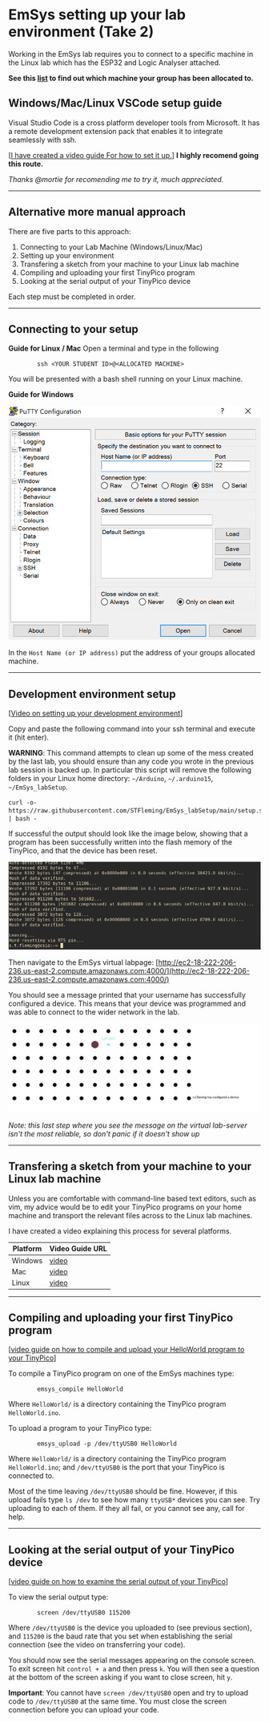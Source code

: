 # EmSys setting up your lab environment (Take 2) 

Working in the EmSys lab requires you to connect to a specific machine in the Linux lab which has the ESP32 and Logic Analyser attached. 

__See this [list](https://github.com/STFleming/EmSys_labSetup/tree/main/allocations) to find out which machine your group has been allocated to.__ 

## Windows/Mac/Linux VSCode setup guide

Visual Studio Code is a cross platform developer tools from Microsoft. 
It has a remote development extension pack that enables it to integrate seamlessly with ssh.

[[I have created a video guide For how to set it up.](https://youtu.be/R_lnu_3s5aA)] __I highly recomend going this route.__

_Thanks @mortie for recomending me to try it, much appreciated._

-----------------------------------------------------
## Alternative more manual approach
There are five parts to this approach:
1. Connecting to your Lab Machine (Windows/Linux/Mac)
2. Setting up your environment
3. Transfering a sketch from your machine to your Linux lab machine 
4. Compiling and uploading your first TinyPico program 
5. Looking at the serial output of your TinyPico device

Each step must be completed in order.

-----------------------------------------------------

## Connecting to your setup

__Guide for Linux / Mac__
Open a terminal and type in the following
``` 
        ssh <YOUR STUDENT ID>@<ALLOCATED MACHINE>
```

You will be presented with a bash shell running on your Linux machine.

__Guide for Windows__

![](imgs/putty.png)

In the ``Host Name (or IP address)`` put the address of your groups allocated machine.

------------------------------

## Development environment setup

[[Video on setting up your development environment](https://youtu.be/ucdD1zjaWeg)]

Copy and paste the following command into your ssh terminal and execute it (hit enter).

__WARNING__: This command attempts to clean up some of the mess created by the last lab, you should ensure than any code you wrote in the previous lab session is backed up. In particular this script will remove the following folders in your Linux home directory: ``~/Arduino``, ``~/.arduino15``, ``~/EmSys_labSetup``.  


```
curl -o- https://raw.githubusercontent.com/STFleming/EmSys_labSetup/main/setup.sh | bash -

```
If successful the output should look like the image below, showing that a program has been successfully written into the flash memory of the TinyPico, and that the device has been reset.

![](imgs/setup_success.png)

Then navigate to the EmSys virtual labpage: [http://ec2-18-222-206-236.us-east-2.compute.amazonaws.com:4000/](http://ec2-18-222-206-236.us-east-2.compute.amazonaws.com:4000/)

You should see a message printed that your username has successfully configured a device. This means that your device was programmed and was able to connect to the wider network in the lab.

![](imgs/message_on_virtual_lab.png)

*Note: this last step where you see the message on the virtual lab-server isn't the most reliable, so don't panic if it doesn't show up*

--------------------------------

## Transfering a sketch from your machine to your Linux lab machine 

Unless you are comfortable with command-line based text editors, such as vim, my advice would be to edit your TinyPico programs on your home machine and transport the relevant files across to the Linux lab machines.

I have created a video explaining this process for several platforms.

| Platform | Video Guide URL          |
|----------|--------------------------|
| Windows  | [video](www.youtube.com) |
| Mac      | [video](www.youtube.com) |
| Linux    | [video](https://youtu.be/yt0RVEX1274) |

---------------------------------------

## Compiling and uploading your first TinyPico program 

[[video guide on how to compile and upload your HelloWorld program to your TinyPico](https://youtu.be/uddiqhSN3Ks)]

To compile a TinyPico program on one of the EmSys machines type:

```
        emsys_compile HelloWorld
```

Where ``HelloWorld/`` is a directory containing the TinyPico program ``HelloWorld.ino``.

To upload a program to your TinyPico type:

```
        emsys_upload -p /dev/ttyUSB0 HelloWorld
```

Where ``HelloWorld/`` is a directory containing the TinyPico program ``HelloWorld.ino``;
and ``/dev/ttyUSB0`` is the port that your TinyPico is connected to.

Most of the time leaving ``/dev/ttyUSB0`` should be fine. However, if this upload fails type ``ls /dev`` to see how many ``ttyUSB*`` devices you can see. Try uploading to each of them. If they all fail, or you cannot see any, call for help.

----------------------------------------

## Looking at the serial output of your TinyPico device

[[video guide on how to examine the serial output of your TinyPico](https://youtu.be/4D6jT0egP9E)]

To view the serial output type:

```
        screen /dev/ttyUSB0 115200
```
Where ``/dev/ttyUSB0`` is the device you uploaded to (see previous section), and ``115200`` is the baud rate that you set when establishing the serial connection (see the video on transferring your code).

You should now see the serial messages appearing on the console screen. To exit screen hit ``control + a`` and then press ``k``. You will then see a question at the bottom of the screen asking if you want to close screen, hit ``y``. 

__Important__: You cannot have ``screen /dev/ttyUSB0`` open and try to upload code to ``/dev/ttyUSB0`` at the same time. You must close the screen connection before you can upload your code.
